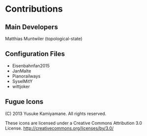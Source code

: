 # Contributions

## Main Developers

Matthias Muntwiler (topological-state)

## Configuration Files

- Eisenbahnfan2015
- JanMalte
- Pianorailways
- SyselMitY
- wittjoker

## Fugue Icons

(C) 2013 Yusuke Kamiyamane. All rights reserved.

These icons are licensed under a Creative Commons
Attribution 3.0 License.
<http://creativecommons.org/licenses/by/3.0/>
